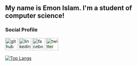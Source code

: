 ## My name is Emon Islam. I'm a student of computer science!
### Social Profile
[<img src='https://cdn.jsdelivr.net/npm/simple-icons@3.0.1/icons/github.svg' alt='github' height='40'>](https://github.com/1Emonislam)  [<img src='https://cdn.jsdelivr.net/npm/simple-icons@3.0.1/icons/linkedin.svg' alt='linkedin' height='40'>](https://www.linkedin.com/in/1emonislam//)  [<img src='https://cdn.jsdelivr.net/npm/simple-icons@3.0.1/icons/facebook.svg' alt='facebook' height='40'>](https://www.facebook.com/1Emonislam/)  [<img src='https://cdn.jsdelivr.net/npm/simple-icons@3.0.1/icons/twitter.svg' alt='twitter' height='40'>](https://twitter.com/1Emonislam/)  

[![Top Langs](https://github-readme-stats.vercel.app/api/top-langs/?username=1Emonislam)](https://github.com/anuraghazra/github-readme-stats)


